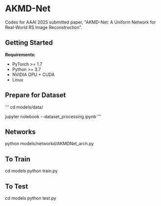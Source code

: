 AKMD-Net
=====
Codes for AAAI 2025 submitted paper, "AKMD-Net: A Uniform Network for Real-World RS Image Reconstruction".

Getting Started
----
**Requirements:**
* PyTorch >= 1.7
* Python >= 3.7
* NVIDIA GPU + CUDA
* Linux
  
Prepare for Dataset
-----
'''
cd models/data/

jupyter notebook --dataset_processing.ipynb
'''

Networks
-----
python models/networkd/AKMDNet_arch.py

To Train
-----
cd models
python train.py

To Test
-----
cd models
python test.py


